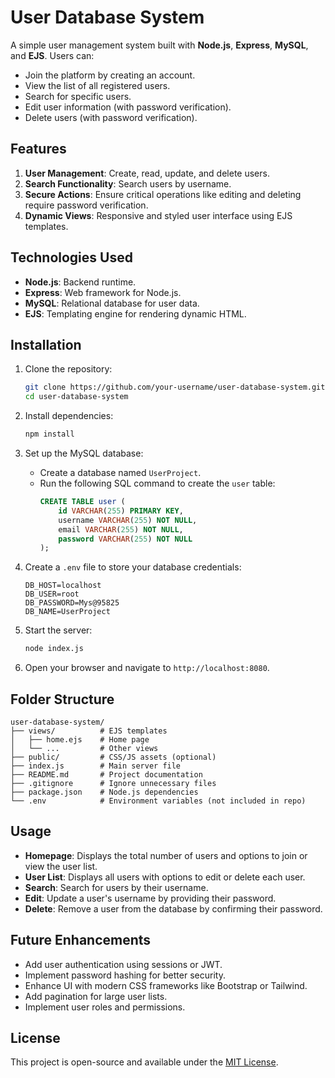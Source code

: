 # User Database System

A simple user management system built with **Node.js**, **Express**, **MySQL**, and **EJS**. Users can:

- Join the platform by creating an account.
- View the list of all registered users.
- Search for specific users.
- Edit user information (with password verification).
- Delete users (with password verification).

## Features

1. **User Management**: Create, read, update, and delete users.
2. **Search Functionality**: Search users by username.
3. **Secure Actions**: Ensure critical operations like editing and deleting require password verification.
4. **Dynamic Views**: Responsive and styled user interface using EJS templates.

## Technologies Used

- **Node.js**: Backend runtime.
- **Express**: Web framework for Node.js.
- **MySQL**: Relational database for user data.
- **EJS**: Templating engine for rendering dynamic HTML.

## Installation

1. Clone the repository:
   ```bash
   git clone https://github.com/your-username/user-database-system.git
   cd user-database-system
   ```

2. Install dependencies:
   ```bash
   npm install
   ```

3. Set up the MySQL database:
   - Create a database named `UserProject`.
   - Run the following SQL command to create the `user` table:
     ```sql
     CREATE TABLE user (
         id VARCHAR(255) PRIMARY KEY,
         username VARCHAR(255) NOT NULL,
         email VARCHAR(255) NOT NULL,
         password VARCHAR(255) NOT NULL
     );
     ```

4. Create a `.env` file to store your database credentials:
   ```env
   DB_HOST=localhost
   DB_USER=root
   DB_PASSWORD=Mys@95825
   DB_NAME=UserProject
   ```

5. Start the server:
   ```bash
   node index.js
   ```

6. Open your browser and navigate to `http://localhost:8080`.

## Folder Structure

```
user-database-system/
├── views/          # EJS templates
│   ├── home.ejs    # Home page
│   └── ...         # Other views
├── public/         # CSS/JS assets (optional)
├── index.js        # Main server file
├── README.md       # Project documentation
├── .gitignore      # Ignore unnecessary files
├── package.json    # Node.js dependencies
└── .env            # Environment variables (not included in repo)
```

## Usage

- **Homepage**: Displays the total number of users and options to join or view the user list.
- **User List**: Displays all users with options to edit or delete each user.
- **Search**: Search for users by their username.
- **Edit**: Update a user's username by providing their password.
- **Delete**: Remove a user from the database by confirming their password.

## Future Enhancements

- Add user authentication using sessions or JWT.
- Implement password hashing for better security.
- Enhance UI with modern CSS frameworks like Bootstrap or Tailwind.
- Add pagination for large user lists.
- Implement user roles and permissions.

## License

This project is open-source and available under the [MIT License](LICENSE).
